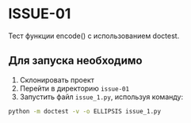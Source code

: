 # ISSUE-01

Тест функции encode() с использованием doctest.

## Для запуска необходимо


1. Склонировать проект
2. Перейти в директорию `issue-01`
3. Запустить файл `issue_1.py`, используя команду:

```bash
python -m doctest -v -o ELLIPSIS issue_1.py
